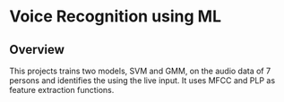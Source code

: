 # Voice Recognition using ML
## Overview
This projects trains two models, SVM and GMM, on the audio data of 7 persons and identifies the using the live input. It uses MFCC and PLP as feature extraction functions. 
